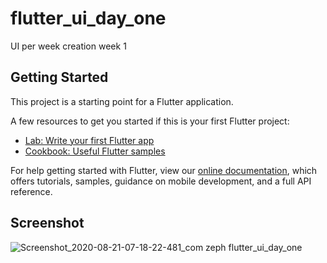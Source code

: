 # flutter_ui_day_one

UI per week creation week 1

## Getting Started

This project is a starting point for a Flutter application.

A few resources to get you started if this is your first Flutter project:

- [Lab: Write your first Flutter app](https://flutter.dev/docs/get-started/codelab)
- [Cookbook: Useful Flutter samples](https://flutter.dev/docs/cookbook)

For help getting started with Flutter, view our
[online documentation](https://flutter.dev/docs), which offers tutorials,
samples, guidance on mobile development, and a full API reference.

## Screenshot
![Screenshot_2020-08-21-07-18-22-481_com zeph flutter_ui_day_one](https://user-images.githubusercontent.com/11628897/90851929-d197ea80-e37e-11ea-8c98-6e1751fccd6d.jpg)

